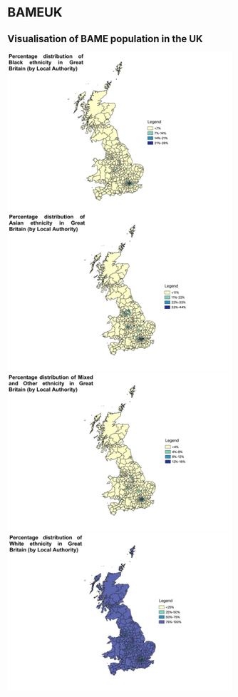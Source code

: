 # BAMEUK
Visualisation of BAME population in the UK
---
![Black distribution](/Images/GB_Black.jpeg)
![Asian distribution](/Images/GB_Asian.jpeg)
![Minority Ethnic distribution](/Images/GB_Minority_Ethnic.jpeg)
![White distribution](/Images/GB_White.jpeg)
